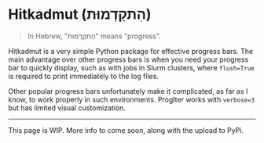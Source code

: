# Hitkadmut (הִתקַדְמוּת)

> In Hebrew, "הִתקַדְמוּת" means "progress".

Hitkadmut is a very simple Python package for effective progress bars. The main advantage over other progress bars is when you need your progress bar to quickly display, such as with jobs in Slurm clusters, where `flush=True` is required to print immediately to the log files.

Other popular progress bars unfortunately make it complicated, as far as I know, to work properly in such environments. ProgIter works with `verbose=3` but has limited visual customization.

---

This page is WIP. More info to come soon, along with the upload to PyPi.
